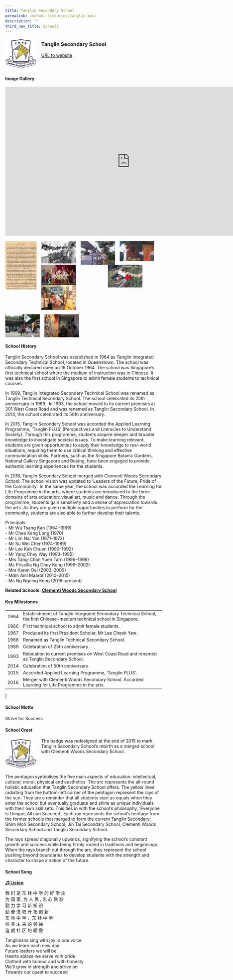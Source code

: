 ```yaml
---
title: Tanglin Secondary School
permalink: /school-histories/tanglin-sec/
description: ""
third_nav_title: Schools
---
```

<img align="left" style="width:20%;margin-right:15px;" src="/images/tanglinsec1.jpg">

### **Tanglin Secondary School**
[URL to website](https://tanglinsec.moe.edu.sg/)

<br clear="left">

#### **Image Gallery**
<iframe src="https://docs.google.com/presentation/d/e/2PACX-1vTC6pHLpOXJ87ffOTnA9pMd8nvcoY68jJNVZTGzIh3rA9dnBN0xH76j2rpLHHQMAMRLN1Fc2KGHUHQU/embed?start=false&amp;loop=true&amp;delayms=5000" frameborder="0" width="800" height="479" allowfullscreen="true"></iframe>

<p><a href="/images/tanglinsec2.jpg">  
<img align="left" style="width:20%;margin-right:15px;" src="/images/tanglinsec2.jpg">
</a></p>

<p><a href="/images/tanglinsec3.jpg">  
<img align="left" style="width:22%;margin-right:15px;" src="/images/tanglinsec3.jpg">
</a></p>

<p><a href="/images/tanglinsec4.jpg">  
<img align="left" style="width:22%;margin-right:15px;" src="/images/tanglinsec4.jpg">
</a></p>

<p><a href="/images/tanglinsec5.jpg">  
<img align="left" style="width:22%;margin-right:15px;" src="/images/tanglinsec5.jpg">
</a></p>

<p><a href="/images/tanglinsec6.jpg">  
<img align="right" style="width:22%;margin-right:63px;" src="/images/tanglinsec6.jpg">
</a></p>

<p><a href="/images/tanglinsec7.jpg">  
<img align="left" style="width:22%;margin-right:15px;" src="/images/tanglinsec7.jpg">
</a></p>

<p><a href="/images/tanglinsec8.jpg">  
<img align="left" style="width:22%;margin-right:15px;" src="/images/tanglinsec8.jpg">
</a></p>

<br clear="left">

<p><a href="/images/tanglinsec9.jpg">  
<img align="left" style="width:22%;margin-right:15px;" src="/images/tanglinsec9.jpg">
</a></p>

<p><a href="/images/tanglinsec10.jpg">  
<img align="left" style="width:22%;margin-right:15px;" src="/images/tanglinsec10.jpg">
</a></p>

<br clear="left">

#### **School History**
Tanglin Secondary School was established in 1964 as Tanglin Integrated Secondary Technical School, located in Queenstown. The school was officially declared open on 16 October 1964. The school was Singapore’s first technical school where the medium of instruction was in Chinese. It was also the first school in Singapore to admit female students to technical courses.

In 1969, Tanglin Integrated Secondary Technical School was renamed as Tanglin Technical Secondary School. The school celebrated its 25th anniversary in 1989.&nbsp; In 1993, the school moved to its current premises at 301 West Coast Road and was renamed as Tanglin Secondary School. In 2014, the school celebrated its 50th anniversary.

In 2015, Tanglin Secondary School was accorded the Applied Learning Programme, ‘Tanglin PLUS’ (Perspectives and Literacies to Understand Society). Through this programme, students acquire deeper and broader knowledge to investigate societal issues. To make learning relevant, students are given opportunities to apply their knowledge to real-world situations, requiring them to use critical thinking and effective communication skills. Partners, such as the Singapore Botanic Gardens, National Gallery Singapore and Boeing, have been engaged to provide authentic learning experiences for the students.

In 2016, Tanglin Secondary School merged with Clementi Woods Secondary School. The school vision was updated to ‘Leaders of the Future, Pride of the Community’. In the same year, the school was accorded the Learning for Life Programme in the arts, where students are introduced to the three domains of arts education: visual art, music and dance. Through the programme, students gain sensitivity and a sense of appreciation towards the arts. As they are given multiple opportunities to perform for the community, students are also able to further develop their talents.

Principals:<br>
\- Mr Wu Tsang Kan (1964–1969)<br>
\- Mr Chee Keng Long (1970)<br>
\- Mr Lim Nai Yan (1971–1973)<br>
\- Mr Su Wei Cher (1974–1989)<br>
\- Mr Lee Kah Chuen (1990–1992)<br>
\- Mr Yang Chey Way (1993–1995)<br>
\- Mrs Tang-Chan Yueh Tarn (1996–1998)<br>
\- Ms Priscilla Ng Chey Keng (1999–2002)<br>
\- Mrs Karen Oei (2003–2009)<br>
\- Mdm Aini Maarof (2010–2015)<br>
\- Ms Ng Ngoing Keng (2016–present)

**Related Schools: [Clementi Woods Secondary School](/school-histories/clementi-woods-sec/)**

#### **Key Milestones**

|  |  |
|:---:|---|
| 1964 | Establishment of Tanglin Integrated Secondary Technical School, the first Chinese-medium technical school in Singapore. |
| 1966 | First technical school to admit female students. |
| 1967 | Produced its first President Scholar, Mr Lee Cheok Yew. |
| 1968 | Renamed as Tanglin Technical Secondary School. |
| 1989 | Celebration of 25th anniversary. |
| 1993 | Relocation to current premises on West Coast Road and renamed as Tanglin Secondary School. |
| 2014 | Celebration of 50th anniversary. |
| 2015 | Accorded Applied Learning Programme, ‘Tanglin PLUS’. |
| 2016 | Merger with Clementi Woods Secondary School. Accorded Learning for Life Programme in the arts. |
|

#### **School Motto**
Strive for Success

#### **School Crest**
<img align="left" style="width:20%;margin-right:15px;" src="/images/tanglinsec1.jpg">

The badge was redesigned at the end of 2015 to mark Tanglin Secondary School’s rebirth as a merged school with Clementi Woods Secondary School.

<br clear="left">

The pentagon symbolises the five main aspects of education: intellectual, cultural, moral, physical and aesthetics. The arc represents the all-round holistic education that Tanglin Secondary School offers. The yellow lines radiating from the bottom-left corner of the pentagon represent the rays of the sun. They are a reminder that all students start as equals when they enter the school but eventually graduate and shine as unique individuals with their own skill sets. This ties in with the school’s philosophy, ‘Everyone is Unique; All can Succeed’. Each ray represents the school’s heritage from the former schools that merged to form the current Tanglin Secondary: Ghim Moh Secondary School, Jin Tai Secondary School, Clementi Woods Secondary School and Tanglin Secondary School.

The rays spread diagonally upwards, signifying the school’s constant growth and success while being firmly rooted in traditions and beginnings. When the rays branch out through the arc, they represent the school pushing beyond boundaries to develop students with the strength and character to shape a nation of the future.

#### **School Song**
<a href="https://drive.google.com/file/d/1EcU4O6HaXZV5EuvgXpnryNhJUNocXT6u/view?usp=share_link" target="_blank">**♫ Listen**</a>

我 们 是 东 林 中 学 的 好 学 生<br>
为 国 家, 为 人 民 , 忠 心 耿 耿<br>
勤 力 学 习 新 知 识<br>
勤 奋 进 取 开 拓 创 新<br>
东 林 中 学 ，东 林 中 学<br>
培 养 未 来 的 领 袖<br>
造 就 社 区 的 骄 傲

Tanglinians sing with joy in one voice<br>
As we learn each new day<br>
Future leaders we will be<br>
Hearts ablaze we serve with pride<br>
Clothed with honour and with honesty<br>
We’ll grow in strength and strive on<br>
Towards our quest to succeed